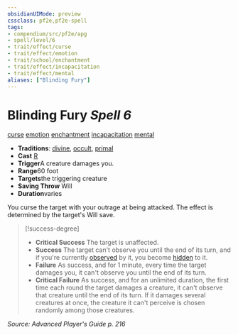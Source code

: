 ```yaml
---
obsidianUIMode: preview
cssclass: pf2e,pf2e-spell
tags:
- compendium/src/pf2e/apg
- spell/level/6
- trait/effect/curse
- trait/effect/emotion
- trait/school/enchantment
- trait/effect/incapacitation
- trait/effect/mental
aliases: ["Blinding Fury"]
---
```

# Blinding Fury *Spell 6*   
[curse](curse.md)  [emotion](emotion.md)  [enchantment](enchantment.md)  [incapacitation](incapacitation.md)  [mental](mental.md)  

- **Traditions**: [divine](divine.md), [occult](occult.md), [primal](primal.md)
- **Cast** [R](chapter-9-playing-the-game.md#Actions "Reaction") 
- **Trigger**A creature damages you.
- **Range**60 foot
- **Targets**the triggering creature
- **Saving Throw** Will
- **Duration**varies

You curse the target with your outrage at being attacked. The effect is determined by the target's Will save.

> [!success-degree] 
> - **Critical Success** The target is unaffected.
> - **Success** The target can't observe you until the end of its turn, and if you're currently [observed](conditions.md#Observed) by it, you become [hidden](conditions.md#Hidden) to it.
> - **Failure** As success, and for 1 minute, every time the target damages you, it can't observe you until the end of its turn.
> - **Critical Failure** As success, and for an unlimited duration, the first time each round the target damages a creature, it can't observe that creature until the end of its turn. If it damages several creatures at once, the creature it can't perceive is chosen randomly among those creatures.

*Source: Advanced Player's Guide p. 216*